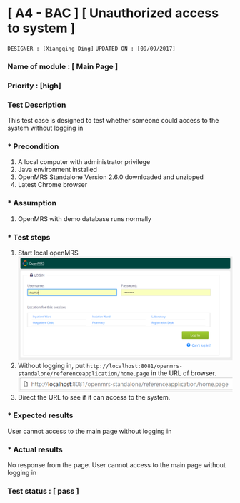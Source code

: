 # [ A4 - BAC ] [ Unauthorized access to system ]
`DESIGNER : [Xiangqing Ding]`
`UPDATED ON : [09/09/2017]`

### Name of module : [ Main Page ]

### Priority : [high]

### Test Description
This test case is designed to test whether someone could access to the system without logging in

### * Precondition
1. A local computer with administrator privilege
2. Java environment installed
3. OpenMRS Standalone Version 2.6.0 downloaded and unzipped
4. Latest Chrome browser

### * Assumption
1. OpenMRS with demo database runs normally

### * Test steps
1. Start local openMRS
![](https://github.com/genterist/openMRS-Security/blob/master/1-OWASP-Assesment/Test%20Step/A4-02-01.PNG)
2. Without logging in, put `http://localhost:8081/openmrs-standalone/referenceapplication/home.page` in the URL of browser.
![](https://github.com/genterist/openMRS-Security/blob/master/1-OWASP-Assesment/Test%20Step/A4-02-02.PNG)
3. Direct the URL to see if it can access to the system.

### * Expected results
User cannot access to the main page without logging in

### * Actual results
No response from the page. User cannot access to the main page without logging in

### Test status : [ pass ]
